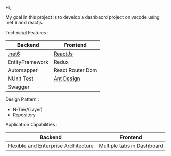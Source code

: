 Hi,

My goal in this project is to develop a dashbaord project on vscode using .net 6 and reactjs.





Technicial Features :

| Backend  | Frontend |
| ------------- | ------------- |
| [.net6](https://docs.microsoft.com/en-us/aspnet/core/introduction-to-aspnet-core?view=aspnetcore-6.0)  | [ReactJs](https://reactjs.org/) |
| EntityFramework | Redux |
| Automapper | React Router Dom |
| NUnit Test | [Ant Design](https://ant.design/) |
| Swagger |  |

Design Pattern :
- N-Tier/(Layer) 
- Repository 

Application Capabilities :

| Backend  | Frontend |
| ------------- | ------------- |
| Flexible and Enterprise Architecture  | Multiple tabs in Dashboard  |
